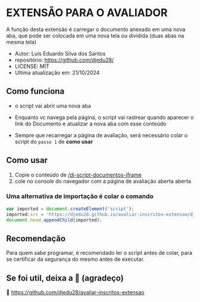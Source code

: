 # EXTENSÃO PARA O AVALIADOR

A função desta extensão é carregar o documento anexado em uma nova aba, que pode ser colocada em uma nova tela ou dividida (duas abas na mesma tela)

* Autor: Luis Eduardo Silva dos Santos
* repositório: <https://github.com/djedu28/>
* LICENSE: MIT
* Ultima atualização em: 21/10/2024

## Como funciona

* o script vai abrir uma nova aba

* Enquanto vc navega pela página, o script vai rastrear quando aparecer o link do Documento e atualizar a nova aba com esse conteúdo

* Sempre que recarregar a página de avaliação, será necessário colar o script do `passo 1` de **como usar**

## Como usar

1. Copie o conteúdo de [/dj-script-documentos-iframe](dj-script-documentos-iframe.js)
2. cole no console do navegador com a página de avaliação aberta aberta

### Uma alternativa de importação é colar o comando

```js
var imported = document.createElement('script');
imported.src = 'https://djedu28.github.io/avaliar-inscritos-extensao/dj-script-documentos-iframe.js';
document.head.appendChild(imported); 

```

## Recomendação

Para quem sabe programar, é recomendado ler o script antes de colar, para se certificar da segurança do mesmo antes de executar.

## Se foi util, deixa a 🌟 (agradeço)
🌟 <https://github.com/djedu28/avaliar-inscritos-extensao>

